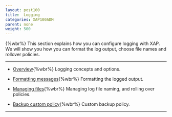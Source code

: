 ```yaml
---
layout: post100
title:  Logging
categories: XAP100ADM
parent: none
weight: 500
---
```

{%wbr%}
This section explains how you can configure logging with XAP. We will show you how you can format the log output, choose file names and rollover policies.

<hr/>

- [Overview](./logging.html){%wbr%}
Logging concepts and options.


- [Formatting messages](./logging-formatting-messages.html){%wbr%}
Formatting the logged output.

- [Managing files](./logging-managing-files.html){%wbr%}
Managing log file naming, and rolling over policies.

- [Backup custom policy](./logging-backing-custom-policy.html){%wbr%}
Custom backup policy.
<hr/>